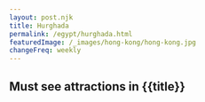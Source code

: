 ```yaml
---
layout: post.njk
title: Hurghada
permalink: /egypt/hurghada.html
featuredImage: /_images/hong-kong/hong-kong.jpg
changeFreq: weekly
---
```

## Must see attractions in {{title}}
